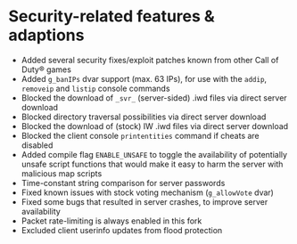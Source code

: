 # Security-related features & adaptions

- Added several security fixes/exploit patches known from other Call of Duty&reg; games
- Added `g_banIPs` dvar support (max. 63 IPs), for use with the `addip`, `removeip` and `listip` console commands
- Blocked the download of `_svr_` (server-sided) .iwd files via direct server download
- Blocked directory traversal possibilities via direct server download
- Blocked the download of (stock) IW .iwd files via direct server download 
- Blocked the client console `printentities` command if cheats are disabled
- Added compile flag `ENABLE_UNSAFE` to toggle the availability of potentially unsafe script functions that would make it easy to harm the server with malicious map scripts
- Time-constant string comparison for server passwords
- Fixed known issues with stock voting mechanism (`g_allowVote` dvar)
- Fixed some bugs that resulted in server crashes, to improve server availability
- Packet rate-limiting is always enabled in this fork
- Excluded client userinfo updates from flood protection